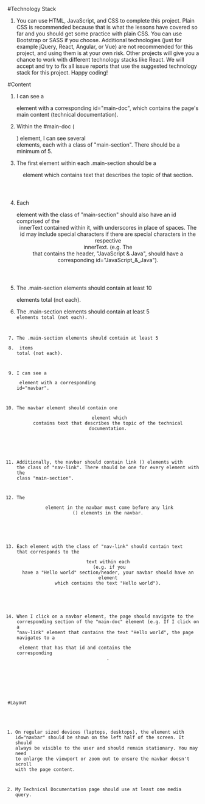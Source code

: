 #Technology Stack

1. You can use HTML, JavaScript, and CSS to complete this project. Plain CSS is recommended because that is what the lessons have covered so far and you should get some practice with plain CSS. You can use Bootstrap or SASS if you choose. Additional technologies (just for example jQuery, React, Angular, or Vue) are not recommended for this project, and using them is at your own risk. Other projects will give you a chance to work with different technology stacks like React. We will accept and try to fix all issue reports that use the suggested technology stack for this project. Happy coding!

#Content

1. I can see a <main> element with a corresponding id="main-doc", which contains the page's main content (technical documentation).

2. Within the #main-doc ( <main> ) element, I can see several <section> elements, each with a class of "main-section". There should be a minimum of 5.

3. The first element within each .main-section should be a <header> element which contains text that describes the topic of that section.

4. Each <section> element with the class of "main-section" should also have an id comprised of the <header> innerText contained within it, with underscores in place of spaces. The id may include special characters if there are special characters in the respective <header> innerText. (e.g. The <section> that contains the header, "JavaScript & Java", should have a corresponding id="JavaScript_&_Java").

5. The .main-section elements should contain at least 10 <p> elements total (not each).

6. The .main-section elements should contain at least 5 <code> elements total (not each).

7. The .main-section elements should contain at least 5 <li> items total (not each).

8. I can see a <nav> element with a corresponding id="navbar".

9. The navbar element should contain one <header> element which contains text that describes the topic of the technical documentation.

10. Additionally, the navbar should contain link (<a>) elements with the class of "nav-link". There should be one for every element with the class "main-section".

11. The <header> element in the navbar must come before any link (<a>) elements in the navbar.

12. Each element with the class of "nav-link" should contain text that corresponds to the <header> text within each <section> (e.g. if you have a "Hello world" section/header, your navbar should have an element which contains the text "Hello world").

13. When I click on a navbar element, the page should navigate to the corresponding section of the "main-doc" element (e.g. If I click on a "nav-link" element that contains the text "Hello world", the page navigates to a <section> element that has that id and contains the corresponding <header>.

#Layout

1. On regular sized devices (laptops, desktops), the element with id="navbar" should be shown on the left half of the screen. It should always be visible to the user and should remain stationary. You may need to enlarge the viewport or zoom out to ensure the navbar doesn't scroll with the page content.

2. My Technical Documentation page should use at least one media query.